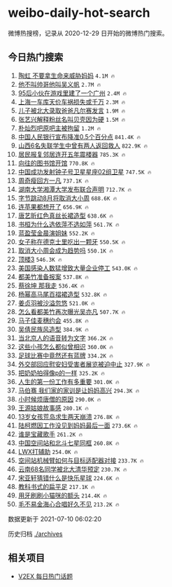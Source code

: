 # weibo-daily-hot-search

微博热搜榜，记录从 2020-12-29 日开始的微博热门搜索。

## 今日热门搜索

<!-- BEGIN -->

1. [陶虹 不要拿生命来威胁妈妈](https://s.weibo.com/weibo?q=%E9%99%B6%E8%99%B9%20%E4%B8%8D%E8%A6%81%E6%8B%BF%E7%94%9F%E5%91%BD%E6%9D%A5%E5%A8%81%E8%83%81%E5%A6%88%E5%A6%88&Refer=top) `4.1M 🔥`
1. [他不叫帅哥他叫吴义帆](https://s.weibo.com/weibo?q=%23%E4%BB%96%E4%B8%8D%E5%8F%AB%E5%B8%85%E5%93%A5%E4%BB%96%E5%8F%AB%E5%90%B4%E4%B9%89%E5%B8%86%23&Refer=top) `2.7M 🔥`
1. [95后小伙在游戏里建了一个广州](https://s.weibo.com/weibo?q=%2395%E5%90%8E%E5%B0%8F%E4%BC%99%E5%9C%A8%E6%B8%B8%E6%88%8F%E9%87%8C%E5%BB%BA%E4%BA%86%E4%B8%80%E4%B8%AA%E5%B9%BF%E5%B7%9E%23&Refer=top) `2.4M 🔥`
1. [上海一车库天价车祸损失或千万](https://s.weibo.com/weibo?q=%23%E4%B8%8A%E6%B5%B7%E4%B8%80%E8%BD%A6%E5%BA%93%E5%A4%A9%E4%BB%B7%E8%BD%A6%E7%A5%B8%E6%8D%9F%E5%A4%B1%E6%88%96%E5%8D%83%E4%B8%87%23&Refer=top) `2.3M 🔥`
1. [儿子被北大录取爸爸凡尔赛发言](https://s.weibo.com/weibo?q=%23%E5%84%BF%E5%AD%90%E8%A2%AB%E5%8C%97%E5%A4%A7%E5%BD%95%E5%8F%96%E7%88%B8%E7%88%B8%E5%87%A1%E5%B0%94%E8%B5%9B%E5%8F%91%E8%A8%80%23&Refer=top) `1.9M 🔥`
1. [张艺兴解释粉丝名叫贝壳因为硬](https://s.weibo.com/weibo?q=%23%E5%BC%A0%E8%89%BA%E5%85%B4%E8%A7%A3%E9%87%8A%E7%B2%89%E4%B8%9D%E5%90%8D%E5%8F%AB%E8%B4%9D%E5%A3%B3%E5%9B%A0%E4%B8%BA%E7%A1%AC%23&Refer=top) `1.5M 🔥`
1. [朴灿烈吧原吧主被拘留](https://s.weibo.com/weibo?q=%23%E6%9C%B4%E7%81%BF%E7%83%88%E5%90%A7%E5%8E%9F%E5%90%A7%E4%B8%BB%E8%A2%AB%E6%8B%98%E7%95%99%23&Refer=top) `1.2M 🔥`
1. [中国人民银行宣布降准0.5个百分点](https://s.weibo.com/weibo?q=%23%E4%B8%AD%E5%9B%BD%E4%BA%BA%E6%B0%91%E9%93%B6%E8%A1%8C%E5%AE%A3%E5%B8%83%E9%99%8D%E5%87%860.5%E4%B8%AA%E7%99%BE%E5%88%86%E7%82%B9%23&Refer=top) `841.4K 🔥`
1. [山西6名失联学生中曾有两人返回救人](https://s.weibo.com/weibo?q=%23%E5%B1%B1%E8%A5%BF6%E5%90%8D%E5%A4%B1%E8%81%94%E5%AD%A6%E7%94%9F%E4%B8%AD%E6%9B%BE%E6%9C%89%E4%B8%A4%E4%BA%BA%E8%BF%94%E5%9B%9E%E6%95%91%E4%BA%BA%23&Refer=top) `822.9K 🔥`
1. [居民报复邻居连开五年震楼器](https://s.weibo.com/weibo?q=%23%E5%B1%85%E6%B0%91%E6%8A%A5%E5%A4%8D%E9%82%BB%E5%B1%85%E8%BF%9E%E5%BC%80%E4%BA%94%E5%B9%B4%E9%9C%87%E6%A5%BC%E5%99%A8%23&Refer=top) `785.3K 🔥`
1. [向往的图书馆开馆](https://s.weibo.com/weibo?q=%23%E5%90%91%E5%BE%80%E7%9A%84%E5%9B%BE%E4%B9%A6%E9%A6%86%E5%BC%80%E9%A6%86%23&Refer=top) `770.8K 🔥`
1. [中国成功发射钟子号卫星星座02组卫星](https://s.weibo.com/weibo?q=%23%E4%B8%AD%E5%9B%BD%E6%88%90%E5%8A%9F%E5%8F%91%E5%B0%84%E9%92%9F%E5%AD%90%E5%8F%B7%E5%8D%AB%E6%98%9F%E6%98%9F%E5%BA%A702%E7%BB%84%E5%8D%AB%E6%98%9F%23&Refer=top) `747.5K 🔥`
1. [周奇瘦回方一凡](https://s.weibo.com/weibo?q=%23%E5%91%A8%E5%A5%87%E7%98%A6%E5%9B%9E%E6%96%B9%E4%B8%80%E5%87%A1%23&Refer=top) `737.1K 🔥`
1. [湖南大学湘潭大学发布联合声明](https://s.weibo.com/weibo?q=%23%E6%B9%96%E5%8D%97%E5%A4%A7%E5%AD%A6%E6%B9%98%E6%BD%AD%E5%A4%A7%E5%AD%A6%E5%8F%91%E5%B8%83%E8%81%94%E5%90%88%E5%A3%B0%E6%98%8E%23&Refer=top) `712.7K 🔥`
1. [字节跳动8月将取消大小周](https://s.weibo.com/weibo?q=%23%E5%AD%97%E8%8A%82%E8%B7%B3%E5%8A%A88%E6%9C%88%E5%B0%86%E5%8F%96%E6%B6%88%E5%A4%A7%E5%B0%8F%E5%91%A8%23&Refer=top) `688.6K 🔥`
1. [连苹果都想开了](https://s.weibo.com/weibo?q=%23%E8%BF%9E%E8%8B%B9%E6%9E%9C%E9%83%BD%E6%83%B3%E5%BC%80%E4%BA%86%23&Refer=top) `656.9K 🔥`
1. [唐艺昕红色真丝长裙造型](https://s.weibo.com/weibo?q=%23%E5%94%90%E8%89%BA%E6%98%95%E7%BA%A2%E8%89%B2%E7%9C%9F%E4%B8%9D%E9%95%BF%E8%A3%99%E9%80%A0%E5%9E%8B%23&Refer=top) `638.6K 🔥`
1. [书桓为什么选依萍不选如萍](https://s.weibo.com/weibo?q=%23%E4%B9%A6%E6%A1%93%E4%B8%BA%E4%BB%80%E4%B9%88%E9%80%89%E4%BE%9D%E8%90%8D%E4%B8%8D%E9%80%89%E5%A6%82%E8%90%8D%23&Refer=top) `561.7K 🔥`
1. [蓝盈莹金晨演姐妹](https://s.weibo.com/weibo?q=%23%E8%93%9D%E7%9B%88%E8%8E%B9%E9%87%91%E6%99%A8%E6%BC%94%E5%A7%90%E5%A6%B9%23&Refer=top) `552.2K 🔥`
1. [女子称在德克士里吃出一颗牙](https://s.weibo.com/weibo?q=%23%E5%A5%B3%E5%AD%90%E7%A7%B0%E5%9C%A8%E5%BE%B7%E5%85%8B%E5%A3%AB%E9%87%8C%E5%90%83%E5%87%BA%E4%B8%80%E9%A2%97%E7%89%99%23&Refer=top) `550.5K 🔥`
1. [取消大小周会成为趋势吗](https://s.weibo.com/weibo?q=%23%E5%8F%96%E6%B6%88%E5%A4%A7%E5%B0%8F%E5%91%A8%E4%BC%9A%E6%88%90%E4%B8%BA%E8%B6%8B%E5%8A%BF%E5%90%97%23&Refer=top) `550.1K 🔥`
1. [顶楼3](https://s.weibo.com/weibo?q=%23%E9%A1%B6%E6%A5%BC3%23&Refer=top) `546.3K 🔥`
1. [美国感染人数猛增致大量企业停工](https://s.weibo.com/weibo?q=%23%E7%BE%8E%E5%9B%BD%E6%84%9F%E6%9F%93%E4%BA%BA%E6%95%B0%E7%8C%9B%E5%A2%9E%E8%87%B4%E5%A4%A7%E9%87%8F%E4%BC%81%E4%B8%9A%E5%81%9C%E5%B7%A5%23&Refer=top) `543.0K 🔥`
1. [都美竹准备报案](https://s.weibo.com/weibo?q=%23%E9%83%BD%E7%BE%8E%E7%AB%B9%E5%87%86%E5%A4%87%E6%8A%A5%E6%A1%88%23&Refer=top) `537.8K 🔥`
1. [蔡徐坤 那我走](https://s.weibo.com/weibo?q=%E8%94%A1%E5%BE%90%E5%9D%A4%20%E9%82%A3%E6%88%91%E8%B5%B0&Refer=top) `536.4K 🔥`
1. [杨幂高马尾百褶裙造型](https://s.weibo.com/weibo?q=%23%E6%9D%A8%E5%B9%82%E9%AB%98%E9%A9%AC%E5%B0%BE%E7%99%BE%E8%A4%B6%E8%A3%99%E9%80%A0%E5%9E%8B%23&Refer=top) `532.8K 🔥`
1. [姜贞羽被沙溢忽悠](https://s.weibo.com/weibo?q=%23%E5%A7%9C%E8%B4%9E%E7%BE%BD%E8%A2%AB%E6%B2%99%E6%BA%A2%E5%BF%BD%E6%82%A0%23&Refer=top) `521.0K 🔥`
1. [怎么看都美竹再次曝光吴亦凡](https://s.weibo.com/weibo?q=%23%E6%80%8E%E4%B9%88%E7%9C%8B%E9%83%BD%E7%BE%8E%E7%AB%B9%E5%86%8D%E6%AC%A1%E6%9B%9D%E5%85%89%E5%90%B4%E4%BA%A6%E5%87%A1%23&Refer=top) `507.7K 🔥`
1. [马子佳麦穗约会](https://s.weibo.com/weibo?q=%23%E9%A9%AC%E5%AD%90%E4%BD%B3%E9%BA%A6%E7%A9%97%E7%BA%A6%E4%BC%9A%23&Refer=top) `455.8K 🔥`
1. [吴倩民族风造型](https://s.weibo.com/weibo?q=%23%E5%90%B4%E5%80%A9%E6%B0%91%E6%97%8F%E9%A3%8E%E9%80%A0%E5%9E%8B%23&Refer=top) `384.9K 🔥`
1. [当北京人的语音转为文字](https://s.weibo.com/weibo?q=%23%E5%BD%93%E5%8C%97%E4%BA%AC%E4%BA%BA%E7%9A%84%E8%AF%AD%E9%9F%B3%E8%BD%AC%E4%B8%BA%E6%96%87%E5%AD%97%23&Refer=top) `366.2K 🔥`
1. [这些小孩怎么都似曾相识](https://s.weibo.com/weibo?q=%23%E8%BF%99%E4%BA%9B%E5%B0%8F%E5%AD%A9%E6%80%8E%E4%B9%88%E9%83%BD%E4%BC%BC%E6%9B%BE%E7%9B%B8%E8%AF%86%23&Refer=top) `360.0K 🔥`
1. [足球比赛中竟然还有蓝牌](https://s.weibo.com/weibo?q=%23%E8%B6%B3%E7%90%83%E6%AF%94%E8%B5%9B%E4%B8%AD%E7%AB%9F%E7%84%B6%E8%BF%98%E6%9C%89%E8%93%9D%E7%89%8C%23&Refer=top) `334.2K 🔥`
1. [外交部回应慰安妇受害者展览被迫中止](https://s.weibo.com/weibo?q=%23%E5%A4%96%E4%BA%A4%E9%83%A8%E5%9B%9E%E5%BA%94%E6%85%B0%E5%AE%89%E5%A6%87%E5%8F%97%E5%AE%B3%E8%80%85%E5%B1%95%E8%A7%88%E8%A2%AB%E8%BF%AB%E4%B8%AD%E6%AD%A2%23&Refer=top) `327.9K 🔥`
1. [把奶奶拍得像p的一样](https://s.weibo.com/weibo?q=%23%E6%8A%8A%E5%A5%B6%E5%A5%B6%E6%8B%8D%E5%BE%97%E5%83%8Fp%E7%9A%84%E4%B8%80%E6%A0%B7%23&Refer=top) `325.2K 🔥`
1. [人生的第一份工作有多重要](https://s.weibo.com/weibo?q=%23%E4%BA%BA%E7%94%9F%E7%9A%84%E7%AC%AC%E4%B8%80%E4%BB%BD%E5%B7%A5%E4%BD%9C%E6%9C%89%E5%A4%9A%E9%87%8D%E8%A6%81%23&Refer=top) `301.0K 🔥`
1. [马伯骞 我们家的家训是让妈妈高兴](https://s.weibo.com/weibo?q=%E9%A9%AC%E4%BC%AF%E9%AA%9E%20%E6%88%91%E4%BB%AC%E5%AE%B6%E7%9A%84%E5%AE%B6%E8%AE%AD%E6%98%AF%E8%AE%A9%E5%A6%88%E5%A6%88%E9%AB%98%E5%85%B4&Refer=top) `294.3K 🔥`
1. [小时候烦唐僧的原因](https://s.weibo.com/weibo?q=%23%E5%B0%8F%E6%97%B6%E5%80%99%E7%83%A6%E5%94%90%E5%83%A7%E7%9A%84%E5%8E%9F%E5%9B%A0%23&Refer=top) `290.0K 🔥`
1. [王源姑娘故事感](https://s.weibo.com/weibo?q=%23%E7%8E%8B%E6%BA%90%E5%A7%91%E5%A8%98%E6%95%85%E4%BA%8B%E6%84%9F%23&Refer=top) `280.1K 🔥`
1. [13岁女孩荒岛求生两天崩溃](https://s.weibo.com/weibo?q=%2313%E5%B2%81%E5%A5%B3%E5%AD%A9%E8%8D%92%E5%B2%9B%E6%B1%82%E7%94%9F%E4%B8%A4%E5%A4%A9%E5%B4%A9%E6%BA%83%23&Refer=top) `276.8K 🔥`
1. [陆柯燃因工作没见到妈妈最后一面](https://s.weibo.com/weibo?q=%23%E9%99%86%E6%9F%AF%E7%87%83%E5%9B%A0%E5%B7%A5%E4%BD%9C%E6%B2%A1%E8%A7%81%E5%88%B0%E5%A6%88%E5%A6%88%E6%9C%80%E5%90%8E%E4%B8%80%E9%9D%A2%23&Refer=top) `273.6K 🔥`
1. [谁是宝藏歌手](https://s.weibo.com/weibo?q=%E8%B0%81%E6%98%AF%E5%AE%9D%E8%97%8F%E6%AD%8C%E6%89%8B&Refer=top) `261.2K 🔥`
1. [中国空间站和北斗七星同框](https://s.weibo.com/weibo?q=%23%E4%B8%AD%E5%9B%BD%E7%A9%BA%E9%97%B4%E7%AB%99%E5%92%8C%E5%8C%97%E6%96%97%E4%B8%83%E6%98%9F%E5%90%8C%E6%A1%86%23&Refer=top) `260.8K 🔥`
1. [LWX打辅助](https://s.weibo.com/weibo?q=%23LWX%E6%89%93%E8%BE%85%E5%8A%A9%23&Refer=top) `254.0K 🔥`
1. [空间站机械臂如何与目标适配器对接](https://s.weibo.com/weibo?q=%23%E7%A9%BA%E9%97%B4%E7%AB%99%E6%9C%BA%E6%A2%B0%E8%87%82%E5%A6%82%E4%BD%95%E4%B8%8E%E7%9B%AE%E6%A0%87%E9%80%82%E9%85%8D%E5%99%A8%E5%AF%B9%E6%8E%A5%23&Refer=top) `233.7K 🔥`
1. [云南68名同学被北大清华预定](https://s.weibo.com/weibo?q=%23%E4%BA%91%E5%8D%9768%E5%90%8D%E5%90%8C%E5%AD%A6%E8%A2%AB%E5%8C%97%E5%A4%A7%E6%B8%85%E5%8D%8E%E9%A2%84%E5%AE%9A%23&Refer=top) `230.7K 🔥`
1. [宋亚轩猜错什么是快乐星球](https://s.weibo.com/weibo?q=%23%E5%AE%8B%E4%BA%9A%E8%BD%A9%E7%8C%9C%E9%94%99%E4%BB%80%E4%B9%88%E6%98%AF%E5%BF%AB%E4%B9%90%E6%98%9F%E7%90%83%23&Refer=top) `224.6K 🔥`
1. [教科书式的扁平足](https://s.weibo.com/weibo?q=%23%E6%95%99%E7%A7%91%E4%B9%A6%E5%BC%8F%E7%9A%84%E6%89%81%E5%B9%B3%E8%B6%B3%23&Refer=top) `217.1K 🔥`
1. [用牙刷刷小猫咪的额头](https://s.weibo.com/weibo?q=%23%E7%94%A8%E7%89%99%E5%88%B7%E5%88%B7%E5%B0%8F%E7%8C%AB%E5%92%AA%E7%9A%84%E9%A2%9D%E5%A4%B4%23&Refer=top) `214.4K 🔥`
1. [毛不易金海心合唱好久不见](https://s.weibo.com/weibo?q=%23%E6%AF%9B%E4%B8%8D%E6%98%93%E9%87%91%E6%B5%B7%E5%BF%83%E5%90%88%E5%94%B1%E5%A5%BD%E4%B9%85%E4%B8%8D%E8%A7%81%23&Refer=top) `213.2K 🔥`

数据更新于 2021-07-10 06:02:20

<!-- END -->

历史归档 [./archives](./archives)

## 相关项目

- [V2EX 每日热门话题](https://github.com/boojack/v2ex-daily-hot-topic)
